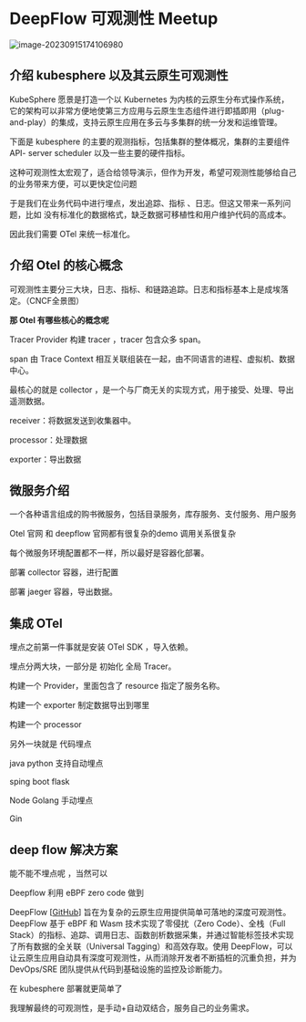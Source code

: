 # DeepFlow 可观测性 Meetup


![image-20230915174106980](https://zhuyaguang-1308110266.cos.ap-shanghai.myqcloud.com/img/image-20230915174106980-20230915174122410.png)

## 介绍 kubesphere 以及其云原生可观测性

KubeSphere 愿景是打造一个以 Kubernetes 为内核的云原生分布式操作系统，它的架构可以非常方便地使第三方应用与云原生生态组件进行即插即用（plug-and-play）的集成，支持云原生应用在多云与多集群的统一分发和运维管理。

下面是 kubesphere 的主要的观测指标，包括集群的整体概况，集群的主要组件 API- server scheduler 以及一些主要的硬件指标。

这种可观测性太宏观了，适合给领导演示，但作为开发，希望可观测性能够给自己的业务带来方便，可以更快定位问题

于是我们在业务代码中进行埋点，发出追踪、指标 、日志。但这又带来一系列问题，比如 没有标准化的数据格式，缺乏数据可移植性和用户维护代码的高成本。

因此我们需要  OTel 来统一标准化。

## 介绍 Otel 的核心概念

可观测性主要分三大块，日志、指标、和链路追踪。日志和指标基本上是成埃落定。（CNCF全景图）

**那 Otel 有哪些核心的概念呢**

Tracer Provider 构建 tracer ，tracer  包含众多 span。

span 由 Trace Context 相互关联组装在一起，由不同语言的进程、虚拟机、数据中心。



最核心的就是 collector ，是一个与厂商无关的实现方式，用于接受、处理、导出 遥测数据。

receiver：将数据发送到收集器中。

processor：处理数据

exporter：导出数据

## 微服务介绍

一个各种语言组成的购书微服务，包括目录服务，库存服务、支付服务、用户服务

Otel 官网 和 deepflow 官网都有很复杂的demo 调用关系很复杂



 每个微服务环境配置都不一样，所以最好是容器化部署。

部署 collector 容器，进行配置

部署 jaeger 容器，导出数据。



## 集成 OTel



埋点之前第一件事就是安装 OTel SDK ，导入依赖。

埋点分两大块，一部分是 初始化 全局 Tracer。

构建一个 Provider，里面包含了 resource 指定了服务名称。

构建一个 exporter 制定数据导出到哪里

构建一个 processor 

另外一块就是 代码埋点



java python 支持自动埋点

sping boot flask

Node Golang  手动埋点

Gin 



## deep flow 解决方案



能不能不埋点呢 ，当然可以 

Deepflow 利用 eBPF zero code 做到

DeepFlow [[GitHub](https://github.com/deepflowio/deepflow)] 旨在为复杂的云原生应用提供简单可落地的深度可观测性。DeepFlow 基于 eBPF 和 Wasm 技术实现了零侵扰（Zero Code）、全栈（Full Stack）的指标、追踪、调用日志、函数剖析数据采集，并通过智能标签技术实现了所有数据的全关联（Universal Tagging）和高效存取。使用 DeepFlow，可以让云原生应用自动具有深度可观测性，从而消除开发者不断插桩的沉重负担，并为 DevOps/SRE 团队提供从代码到基础设施的监控及诊断能力。

在 kubesphere 部署就更简单了

我理解最终的可观测性，是手动+自动双结合，服务自己的业务需求。














